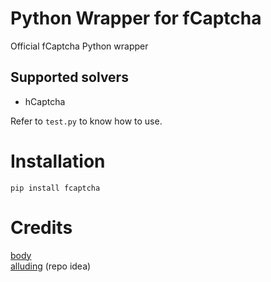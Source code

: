 # Python Wrapper for fCaptcha

Official fCaptcha Python wrapper

## Supported solvers

-   hCaptcha

Refer to `test.py` to know how to use.

# Installation

```
pip install fcaptcha
```

# Credits

[body](https://github.com/BodyAlhoha)<br>
[alluding](https://github.com/alluding) (repo idea)
